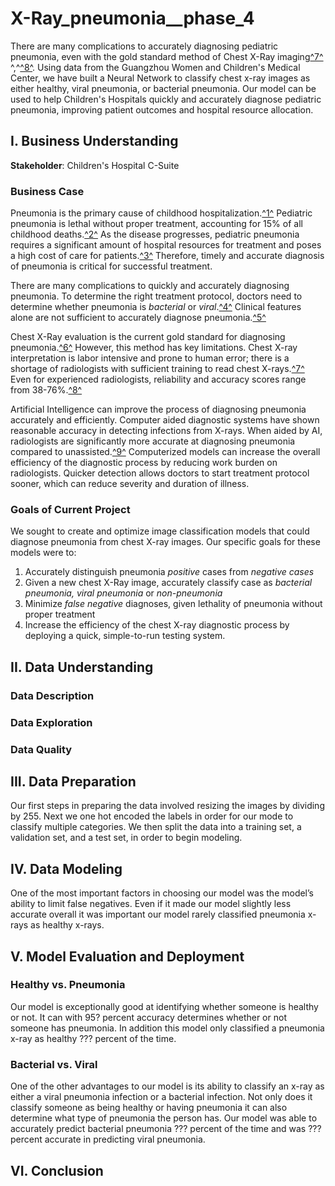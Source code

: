 # X-Ray_pneumonia__phase_4

There are many complications to accurately diagnosing pediatric pneumonia, even with the gold standard method of Chest X-Ray imaging[^7^](https://www.thelancet.com/journals/landig/article/PIIS2589-7500(21)00106-0/fulltext) ^,^[^8^](https://www.ajronline.org/doi/10.2214/AJR.19.21521).  Using data from the Guangzhou Women and Children's Medical Center, we have built a Neural Network to classify chest x-ray images as either healthy, viral pneumonia, or bacterial pneumonia. Our model can be used to help Children's Hospitals quickly and accurately diagnose pediatric pneumonia, improving patient outcomes and hospital resource allocation.

## I. Business Understanding

**Stakeholder**: Children's Hospital C-Suite

### Business Case

Pneumonia is the primary cause of childhood hospitalization.[^1^](https://pubmed.ncbi.nlm.nih.gov/25695124/) Pediatric pneumonia is lethal without proper treatment, accounting for 15% of all childhood deaths.[^2^](https://www.who.int/en/news-room/fact-sheets/detail/pneumonia)  As the disease progresses, pediatric pneumonia requires a significant amount of hospital resources for treatment and poses a high cost of care for patients.[^3^](https://www.sciencedirect.com/science/article/pii/S2352646719300274) Therefore, timely and accurate diagnosis of pneumonia is critical for successful treatment.

There are many complications to quickly and accurately diagnosing pneumonia. To determine the right treatment protocol, doctors need to determine whether pneumonia is *bacterial* or *viral*.[^4^](https://www.nejm.org/doi/full/10.1056/NEJMoa1405870) Clinical features alone are not sufficient to accurately diagnose pneumonia.[^5^](https://pneumonia.biomedcentral.com/articles/10.15172/pneu.2014.5/464#Sec4)

Chest X-Ray evaluation is the current gold standard for diagnosing pneumonia.[^6^](https://academic.oup.com/cid/article/31/2/347/293404) However, this method has key limitations. Chest X-ray interpretation is labor intensive and prone to human error; there is a shortage of radiologists with sufficient training to read chest X-rays.[^7^](https://www.thelancet.com/journals/landig/article/PIIS2589-7500(21)00106-0/fulltext) Even for experienced radiologists, reliability and accuracy scores range from 38-76%.[^8^](https://www.ajronline.org/doi/10.2214/AJR.19.21521)

Artificial Intelligence can improve the process of diagnosing pneumonia accurately and efficiently. Computer aided diagnostic systems have shown reasonable accuracy in detecting infections from X-rays. When aided by AI, radiologists are significantly more accurate at diagnosing pneumonia compared to unassisted.[^9^](https://www.thelancet.com/journals/landig/article/PIIS2589-7500(21)00106-0/fulltext) Computerized models can increase the overall efficiency of the diagnostic process by reducing work burden on radiologists. Quicker detection allows doctors to start treatment protocol sooner, which can reduce severity and duration of illness.  

### Goals of Current Project

We sought to create and optimize image classification models that could diagnose pneumonia from chest X-ray images. Our specific goals for these models were to:

1. Accurately distinguish pneumonia *positive* cases from *negative cases*
2. Given a new chest X-Ray image, accurately classify case as *bacterial pneumonia,* *viral pneumonia* or *non-pneumonia*
3. Minimize *false negative* diagnoses, given lethality of pneumonia without proper treatment
4. Increase the efficiency of the chest X-ray diagnostic process by deploying a quick, simple-to-run testing system.

## II. Data Understanding

### Data Description

### Data Exploration

### Data Quality

## III. Data Preparation

Our first steps in preparing the data involved resizing the images by dividing by 255. Next we one hot encoded the labels in order for our mode to classify multiple categories. We then split the data into a training set, a validation set, and a test set, in order to begin modeling.

## IV. Data Modeling

One of the most important factors in choosing our model was the model’s ability to limit false negatives. Even if it made our model slightly less accurate overall it was important our model rarely classified pneumonia x-rays as healthy x-rays. 

## V. Model Evaluation and Deployment

### Healthy vs. Pneumonia

Our model is exceptionally good at identifying whether someone is healthy or not. It can with 95? percent accuracy determines whether or not someone has pneumonia. In addition this model only classified a pneumonia x-ray as healthy ??? percent of the time.

### Bacterial vs. Viral

One of the other advantages to our model is its ability to classify an x-ray as either a viral pneumonia infection or a bacterial infection. Not only does it classify someone as being healthy or having pneumonia it can also determine what type of pneumonia the person has. Our model was able to accurately predict bacterial pneumonia ??? percent of the time and was ??? percent accurate in predicting viral pneumonia.

## VI. Conclusion 